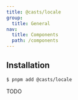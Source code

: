 ```yaml
---
title: @casts/locale
group:
  title: General
nav:
  title: Components
  path: /components
---
```


## Installation

```bash
$ pnpm add @casts/locale
```

TODO
